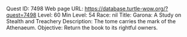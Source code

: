 Quest ID: 7498
Web page URL: https://database.turtle-wow.org/?quest=7498
Level: 60
Min Level: 54
Race: nil
Title: Garona: A Study on Stealth and Treachery
Description: The tome carries the mark of the Athenaeum.
Objective: Return the book to its rightful owners.
